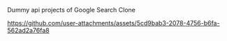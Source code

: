 Dummy api projects of Google Search Clone

https://github.com/user-attachments/assets/5cd9bab3-2078-4756-b6fa-562ad2a76fa8

